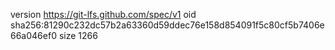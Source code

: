 version https://git-lfs.github.com/spec/v1
oid sha256:81290c232dc57b2a63360d59ddec76e158d854091f5c80cf5b7406e66a046ef0
size 1266
